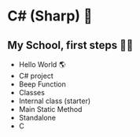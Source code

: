 # C# (Sharp) 🎒

## My School, first steps 🏫📝
- Hello World 🌎
- C# project
- Beep Function
- Classes
- Internal class (starter)
- Main Static Method
- Standalone
- C

